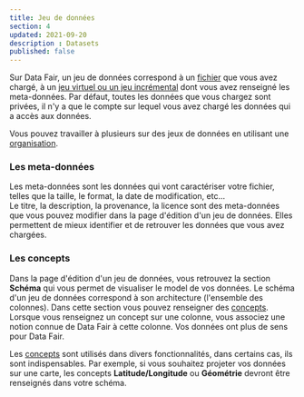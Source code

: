 ```yaml
---
title: Jeu de données
section: 4
updated: 2021-09-20
description : Datasets
published: false
---
```


Sur Data Fair, un jeu de données correspond à un [fichier](./user-guide/file-formats) que vous avez chargé, à un [jeu virtuel ou un jeu incrémental](./user-guide/import-dataset) dont vous avez renseigné les meta-données. Par défaut, toutes les données que vous chargez sont privées, il n'y a que le compte sur lequel vous avez chargé les données qui a accès aux données.

Vous pouvez travailler à plusieurs sur des jeux de données en utilisant une [organisation](./user-guide/organisation).


### Les meta-données

Les meta-données sont les données qui vont caractériser votre fichier, telles que la taille, le format, la date de modification, etc...  
Le titre, la description, la provenance, la licence sont des meta-données que vous pouvez modifier dans la page d'édition d'un jeu de données. Elles permettent de mieux identifier et de retrouver les données que vous avez chargées.

### Les concepts

Dans la page d'édition d'un jeu de données, vous retrouvez la section **Schéma** qui vous permet de visualiser le model de vos données. Le schéma d'un jeu de données correspond à son architecture (l'ensemble des colonnes). Dans cette section vous pouvez renseigner des [concepts](./user-guide/concept). Lorsque vous renseignez un concept sur une colonne, vous associez une notion connue de Data Fair à cette colonne. Vos données ont plus de sens pour Data Fair.

Les [concepts](./user-guide/concept) sont utilisés dans divers fonctionnalités, dans certains cas, ils sont indispensables. Par exemple, si vous souhaitez projeter vos données sur une carte, les concepts **Latitude/Longitude** ou **Géométrie** devront être renseignés dans votre schéma.
